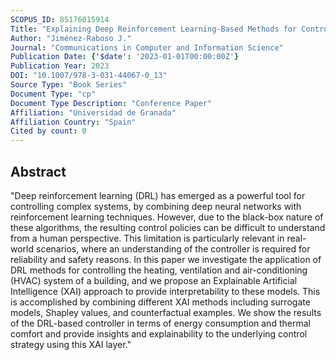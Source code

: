 ```yaml
---
SCOPUS_ID: 85176015914
Title: "Explaining Deep Reinforcement Learning-Based Methods for Control of Building HVAC Systems"
Author: "Jiménez-Raboso J."
Journal: "Communications in Computer and Information Science"
Publication Date: {'$date': '2023-01-01T00:00:00Z'}
Publication Year: 2023
DOI: "10.1007/978-3-031-44067-0_13"
Source Type: "Book Series"
Document Type: "cp"
Document Type Description: "Conference Paper"
Affiliation: "Universidad de Granada"
Affiliation Country: "Spain"
Cited by count: 0
---
```


## Abstract
"Deep reinforcement learning (DRL) has emerged as a powerful tool for controlling complex systems, by combining deep neural networks with reinforcement learning techniques. However, due to the black-box nature of these algorithms, the resulting control policies can be difficult to understand from a human perspective. This limitation is particularly relevant in real-world scenarios, where an understanding of the controller is required for reliability and safety reasons. In this paper we investigate the application of DRL methods for controlling the heating, ventilation and air-conditioning (HVAC) system of a building, and we propose an Explainable Artificial Intelligence (XAI) approach to provide interpretability to these models. This is accomplished by combining different XAI methods including surrogate models, Shapley values, and counterfactual examples. We show the results of the DRL-based controller in terms of energy consumption and thermal comfort and provide insights and explainability to the underlying control strategy using this XAI layer."
